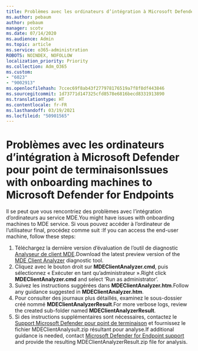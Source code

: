 ```yaml
---
title: Problèmes avec les ordinateurs d’intégration à Microsoft Defender pour point de terminaison
ms.author: pebaum
author: pebaum
manager: scotv
ms.date: 07/14/2020
ms.audience: Admin
ms.topic: article
ms.service: o365-administration
ROBOTS: NOINDEX, NOFOLLOW
localization_priority: Priority
ms.collection: Adm_O365
ms.custom:
- "6023"
- "9002913"
ms.openlocfilehash: 7ccec69f8ab43f277978176519a7f8f8df443846
ms.sourcegitcommit: 1d73771d147325cfd8578e6816becd8331913890
ms.translationtype: HT
ms.contentlocale: fr-FR
ms.lasthandoff: 03/19/2021
ms.locfileid: "50901565"
---
```

# <a name="issues-with-onboarding-machines-to-microsoft-defender-for-endpoints"></a><span data-ttu-id="5e71d-102">Problèmes avec les ordinateurs d’intégration à Microsoft Defender pour point de terminaison</span><span class="sxs-lookup"><span data-stu-id="5e71d-102">Issues with onboarding machines to Microsoft Defender for Endpoints</span></span>

<span data-ttu-id="5e71d-103">Il se peut que vous rencontriez des problèmes avec l’intégration d’ordinateurs au service MDE.</span><span class="sxs-lookup"><span data-stu-id="5e71d-103">You might have issues with onboarding machines to MDE service.</span></span> <span data-ttu-id="5e71d-104">Si vous pouvez accéder à l’ordinateur de l’utilisateur final, procédez comme suit :</span><span class="sxs-lookup"><span data-stu-id="5e71d-104">If you can access the end-user machine, follow these steps:</span></span>

1. <span data-ttu-id="5e71d-105">Téléchargez la dernière version d’évaluation de l’outil de diagnostic [Analyseur de client MDE](https://aka.ms/betamdeanalyzer).</span><span class="sxs-lookup"><span data-stu-id="5e71d-105">Download the latest preview version of the [MDE Client Analyzer](https://aka.ms/betamdeanalyzer) diagnostic tool.</span></span>
2. <span data-ttu-id="5e71d-106">Cliquez avec le bouton droit sur **MDEClientAnalyzer.cmd**, puis sélectionnez « Exécuter en tant qu’administrateur ».</span><span class="sxs-lookup"><span data-stu-id="5e71d-106">Right click **MDEClientAnalyzer.cmd** and select ‘Run as administrator’.</span></span>
3. <span data-ttu-id="5e71d-107">Suivez les instructions suggérées dans **MDEClientAnalyzer.htm**.</span><span class="sxs-lookup"><span data-stu-id="5e71d-107">Follow any guidance suggested in **MDEClientAnalyzer.htm**.</span></span>
4. <span data-ttu-id="5e71d-108">Pour consulter des journaux plus détaillés, examinez le sous-dossier créé nommé **MDEClientAnalyzerResult**.</span><span class="sxs-lookup"><span data-stu-id="5e71d-108">For more verbose logs, review the created sub-folder named **MDEClientAnalyzerResult**.</span></span>
5. <span data-ttu-id="5e71d-109">Si des instructions supplémentaires sont nécessaires, contactez le [Support Microsoft Defender pour point de terminaison](https://docs.microsoft.com/windows/security/threat-protection/microsoft-defender-atp/contact-support) et fournissez le fichier MDEClientAnalysult.zip résultant pour analyse.</span><span class="sxs-lookup"><span data-stu-id="5e71d-109">If additional guidance is needed, contact [Microsoft Defender for Endpoint support](https://docs.microsoft.com/windows/security/threat-protection/microsoft-defender-atp/contact-support) and provide the resulting MDEClientAnalyzerResult.zip file for analysis.</span></span>
